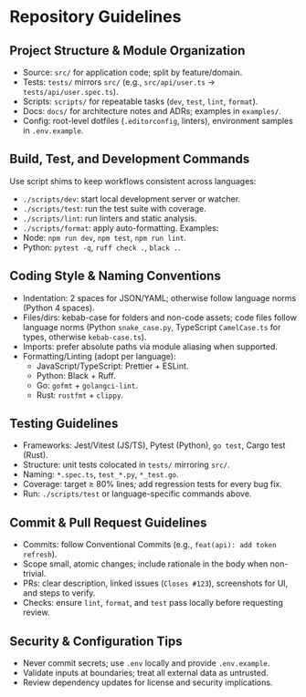 # Repository Guidelines

## Project Structure & Module Organization
- Source: `src/` for application code; split by feature/domain.
- Tests: `tests/` mirrors `src/` (e.g., `src/api/user.ts` → `tests/api/user.spec.ts`).
- Scripts: `scripts/` for repeatable tasks (`dev`, `test`, `lint`, `format`).
- Docs: `docs/` for architecture notes and ADRs; examples in `examples/`.
- Config: root-level dotfiles (`.editorconfig`, linters), environment samples in `.env.example`.

## Build, Test, and Development Commands
Use script shims to keep workflows consistent across languages:
- `./scripts/dev`: start local development server or watcher.
- `./scripts/test`: run the test suite with coverage.
- `./scripts/lint`: run linters and static analysis.
- `./scripts/format`: apply auto-formatting.
Examples:
- Node: `npm run dev`, `npm test`, `npm run lint`.
- Python: `pytest -q`, `ruff check .`, `black .`.

## Coding Style & Naming Conventions
- Indentation: 2 spaces for JSON/YAML; otherwise follow language norms (Python 4 spaces).
- Files/dirs: kebab-case for folders and non-code assets; code files follow language norms (Python `snake_case.py`, TypeScript `CamelCase.ts` for types, otherwise `kebab-case.ts`).
- Imports: prefer absolute paths via module aliasing when supported.
- Formatting/Linting (adopt per language):
  - JavaScript/TypeScript: Prettier + ESLint.
  - Python: Black + Ruff.
  - Go: `gofmt` + `golangci-lint`.
  - Rust: `rustfmt` + `clippy`.

## Testing Guidelines
- Frameworks: Jest/Vitest (JS/TS), Pytest (Python), `go test`, Cargo test (Rust).
- Structure: unit tests colocated in `tests/` mirroring `src/`.
- Naming: `*.spec.ts`, `test_*.py`, `*_test.go`.
- Coverage: target ≥ 80% lines; add regression tests for every bug fix.
- Run: `./scripts/test` or language-specific commands above.

## Commit & Pull Request Guidelines
- Commits: follow Conventional Commits (e.g., `feat(api): add token refresh`).
- Scope small, atomic changes; include rationale in the body when non-trivial.
- PRs: clear description, linked issues (`Closes #123`), screenshots for UI, and steps to verify.
- Checks: ensure `lint`, `format`, and `test` pass locally before requesting review.

## Security & Configuration Tips
- Never commit secrets; use `.env` locally and provide `.env.example`.
- Validate inputs at boundaries; treat all external data as untrusted.
- Review dependency updates for license and security implications.

